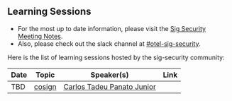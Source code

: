 ##  Learning Sessions

- For the most up to date information, please visit the [Sig Security Meeting Notes](https://docs.google.com/document/d/1P2xejC7lEkOV_Z-8E0oZPXLK5HOnUPNuRqKP0ZQ5fpg).
- Also, please check out the slack channel at [#otel-sig-security](https://cloud-native.slack.com/archives/C05A85QC281).

Here is the list of learning sessions hosted by the sig-security community:

| **Date**   | **Topic**                                                              | **Speaker(s)**                                                                                          | **Link**                                     |
| ---------- | :--------------------------------------------------------------------: | ------------------------------------------------------------------------------------------------------- | :------------------------------------------: |
| TBD        | [cosign](https://github.com/sigstore/cosign)                           | [Carlos Tadeu Panato Junior](https://github.com/cpanato)                                                |                                              |
